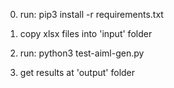 0. run:
    pip3 install -r requirements.txt

1. copy xlsx files into 'input' folder

2. run:
    python3 test-aiml-gen.py

3. get results at 'output' folder

